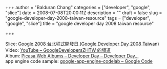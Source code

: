 +++
author = "Balduran Chang"
categories = ["developer", "google", "slice"]
date = 2008-07-08T20:00:11Z
description = ""
draft = false
slug = "google-developer-day-2008-taiwan-resource"
tags = ["developer", "google", "slice"]
title = "google developer day 2008 taiwan resource"

+++


Slice: [Google 2008 台北程式開發日 (Google Developer Day 2008 Taiwan)](http://sites.google.com/site/developerdaytaiwan/)  
 Video: [YouTube – GoogleDevelopersZHTW 的頻道](http://tw.youtube.com/user/GoogleDevelopersZHTW)  
 Album: [Picasa Web Albums – Developer Day – Developer Day…](http://picasaweb.google.com.tw/developerday2008/DeveloperDayTaiwan)  
 app engine code sample: [google-app-engine-codelab – Google Code](http://code.google.com/p/google-app-engine-codelab/)

